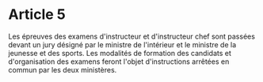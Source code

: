 # Article 5

Les épreuves des examens d'instructeur et d'instructeur chef sont passées devant un jury désigné par le ministre de l'intérieur et le ministre de la jeunesse et des sports. Les modalités de formation des candidats et d'organisation des examens feront l'objet d'instructions arrêtées en commun par les deux ministères.
